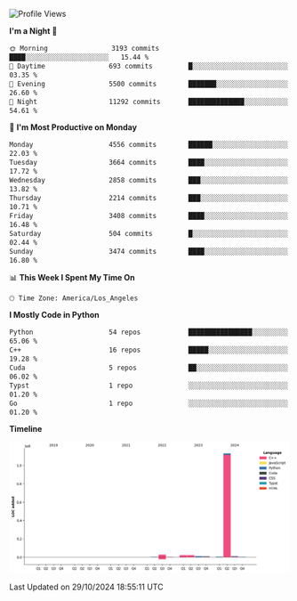 <!--START_SECTION:waka-->
![Profile Views](http://img.shields.io/badge/Profile%20Views-54-blue)

**I'm a Night 🦉** 

```text
🌞 Morning                3193 commits        ████░░░░░░░░░░░░░░░░░░░░░   15.44 % 
🌆 Daytime                693 commits         █░░░░░░░░░░░░░░░░░░░░░░░░   03.35 % 
🌃 Evening                5500 commits        ███████░░░░░░░░░░░░░░░░░░   26.60 % 
🌙 Night                  11292 commits       ██████████████░░░░░░░░░░░   54.61 % 
```
📅 **I'm Most Productive on Monday** 

```text
Monday                   4556 commits        ██████░░░░░░░░░░░░░░░░░░░   22.03 % 
Tuesday                  3664 commits        ████░░░░░░░░░░░░░░░░░░░░░   17.72 % 
Wednesday                2858 commits        ███░░░░░░░░░░░░░░░░░░░░░░   13.82 % 
Thursday                 2214 commits        ███░░░░░░░░░░░░░░░░░░░░░░   10.71 % 
Friday                   3408 commits        ████░░░░░░░░░░░░░░░░░░░░░   16.48 % 
Saturday                 504 commits         █░░░░░░░░░░░░░░░░░░░░░░░░   02.44 % 
Sunday                   3474 commits        ████░░░░░░░░░░░░░░░░░░░░░   16.80 % 
```


📊 **This Week I Spent My Time On** 

```text
🕑︎ Time Zone: America/Los_Angeles
```

**I Mostly Code in Python** 

```text
Python                   54 repos            ████████████████░░░░░░░░░   65.06 % 
C++                      16 repos            █████░░░░░░░░░░░░░░░░░░░░   19.28 % 
Cuda                     5 repos             ██░░░░░░░░░░░░░░░░░░░░░░░   06.02 % 
Typst                    1 repo              ░░░░░░░░░░░░░░░░░░░░░░░░░   01.20 % 
Go                       1 repo              ░░░░░░░░░░░░░░░░░░░░░░░░░   01.20 % 
```



**Timeline**

![Lines of Code chart](https://raw.githubusercontent.com/dwxrycb123/dwxrycb123/main/assets/bar_graph.png)


 Last Updated on 29/10/2024 18:55:11 UTC
<!--END_SECTION:waka-->
